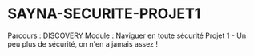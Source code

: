 # SAYNA-SECURITE-PROJET1
Parcours : DISCOVERY
Module : Naviguer en toute sécurité
Projet 1 - Un peu plus de sécurité, on n'en a jamais assez !
